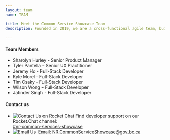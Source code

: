 ```yaml
---
layout: team
name: TEAM

title: Meet the Common Service Showcase Team
description: Founded in 2019, we are a cross-functional agile team, building on the work done by former and external contributors. Our team focuses on inspiring innovation for our customers with convenient and reliable Common Services.​<br /><br />We aim to help other development teams incorporate Common Services into their applications or take advantage of our hosted services. Using Common Services saves time, money and reduces software duplication.

---
```

<div class="mb-5">
    <h4>Team Members</h4>
    <ul class="team-list">
        <li>Sharolyn Hurley - Senior Product Manager</li>
        <li>Tyler Pantella - Senior UX Practitioner</li>
        <li>Jeremy Ho - Full-Stack Developer</li>
        <li>Kyle Morel - Full-Stack Developer</li>
        <li>Tim Csaky - Full-Stack Developer</li>
        <li>Wilson Wong - Full-Stack Developer</li>
        <li>Jatinder Singh - Full-Stack Developer</li>
    </ul>
</div>

<h4>Contact us</h4>
<ul>
    <li>
        <img src="{{ site.baseurl }}/assets/images/rocketchat-brands.svg" alt="Contact Us on Rocket Chat" />
        <span>
            Find developer support on our Rocket.Chat channel:<br />
            <a href="https://chat.developer.gov.bc.ca/channel/nr-common-services-showcase" target="_blank">#nr-common-services-showcase</a>
        </span>
    </li>
    <li>
        <img src="{{ site.baseurl }}/assets/images/email.svg" alt="Email Us" />
        <span>
            &nbsp;Email: <a href="mailto:nr.commonserviceshowcase@gov.bc.ca">NR.CommonServiceShowcase@gov.bc.ca</a>
        </span>
    </li>
</ul>
